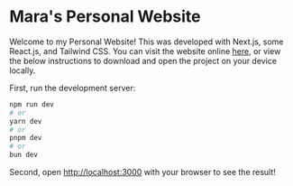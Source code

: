 # Mara's Personal Website

Welcome to my Personal Website! This was developed with Next.js, some React.js, and Tailwind CSS. You can visit the website online [here](https://maraliwayway.github.io/), or view the below instructions to download and open the project on your device locally.

First, run the development server:

```bash
npm run dev
# or
yarn dev
# or
pnpm dev
# or
bun dev
```

Second, open [http://localhost:3000](http://localhost:3000) with your browser to see the result! 
